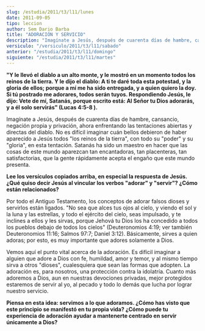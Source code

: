 ```yaml
---
slug: /estudia/2011/t3/l11/lunes
date: 2011-09-05
tipo: leccion
author: Sem Dario Barba
title: "ADORACIÓN Y SERVICIO"
description: "Imagínate a Jesús, después de cuarenta días de hambre, cansancio, negación  propia y privación, ahora enfrentando las tentaciones abiertas y directas del  diablo. No es difícil imaginar cuán bellos debieron de haber aparecido a Jesús  todos “los reinos de la tierra”, con todo ..."
versiculo: "/versiculo/2011/t3/l11/sabado"
anterior: "/estudia/2011/t3/l11/domingo"
siguiente: "/estudia/2011/t3/l11/martes"
---
```


**"Y le llevó el diablo a un alto monte, y le mostró en un momento todos los reinos de la tierra. Y le dijo el diablo: A ti te daré toda esta potestad, y la gloria de ellos; porque a mí me ha sido entregada, y a quien quiero la doy. Si tú postrado me adorares, todos serán tuyos. Respondiendo Jesús, le dijo: Vete de mí, Satanás, porque escrito está: Al Señor tu Dios adorarás, y a él solo servirás" (Lucas 4:5-8 ).**

Imagínate a Jesús, después de cuarenta días de hambre, cansancio, negación propia y privación, ahora enfrentando las tentaciones abiertas y directas del diablo. No es difícil imaginar cuán bellos debieron de haber aparecido a Jesús todos "los reinos de la tierra", con todo su "poder" y su "gloria", en esta tentación. Satanás ha sido un maestro en hacer que las cosas de este mundo aparezcan tan encantadoras, tan placenteras, tan satisfactorias, que la gente rápidamente acepta el engaño que este mundo presenta.

**Lee los versículos copiados arriba, en especial la respuesta de Jesús. ¿Qué quiso decir Jesús al vincular los verbos "adorar" y "servir"? ¿Cómo están relacionados?**

Por todo el Antiguo Testamento, los conceptos de adorar falsos dioses y servirlos están ligados. "No sea que alces tus ojos al cielo, y viendo el sol y la luna y las estrellas, y todo el ejército del cielo, seas impulsado, y te inclines a ellos y les sirvas, porque Jehová tu Dios los ha concedido a todos los pueblos debajo de todos los cielos" (Deuteronomios 4:19; ver también Deuteronomios 11:16; Salmos 97:7; Daniel 3:12). Básicamente, sirves a quien adoras; por esto, es muy importante que adores solamente a Dios.

Vemos aquí el punto vital acerca de la adoración. Es difícil imaginar a alguien que adore a Dios con fe, humildad, amor y temor, y al mismo tiempo sirva a otros "dioses", cualesquiera que sean las formas que adopten. La adoración es, para nosotros, una protección contra la idolatría. Cuanto más adoremos a Dios, aun en nuestras devociones privadas, mejor protegidos estaremos de servir al yo, al pecado y todo lo demás que lucha por lograr nuestro servicio.

**Piensa en esta idea: servimos a lo que adoramos. ¿Cómo has visto que este principio se manifestó en tu propia vida? ¿Cómo puede tu experiencia de adoración ayudar a mantenerte centrado en servir únicamente a Dios?**
